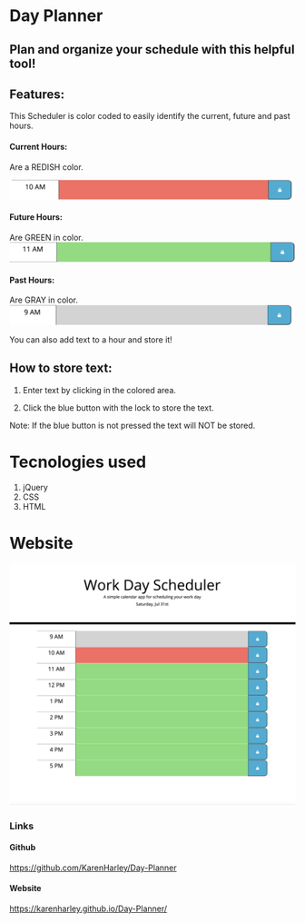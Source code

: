 # Day Planner

## Plan and organize your schedule with this helpful tool!

## Features:
 This Scheduler is color coded to easily identify the current, future and past hours.


 #### Current Hours:

 Are a REDISH color. 

 ![red color](./pics/red.png)

 #### Future Hours:

  Are GREEN in color. 
  ![green color](./pics/green.png)

 #### Past Hours:
  
  Are GRAY in color. 
  ![grey color](./pics/gray.png)

 You can also add text to a hour and store it!

 ## How to store text:

 1. Enter text by clicking in the colored area. 

 2. Click the blue button with the lock to store the text.

 Note: If the blue button is not pressed the text will NOT be stored.

# Tecnologies used

1. jQuery
2. CSS
3. HTML

 # Website 
 ![full webpage](./pics/webPic.png)


 ### Links
 

#### Github

https://github.com/KarenHarley/Day-Planner

#### Website

https://karenharley.github.io/Day-Planner/
